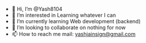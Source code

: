 - 👋 Hi, I’m @Yash8104
- 👀 I’m interested in Learning whatever I can
- 🌱 I’m currently learning Web development (backend)
- 💞️ I’m looking to collaborate on nothing for now
- 📫 How to reach me mail: yashjainsign@gmail.com

<!---
Yash8104/Yash8104 is a ✨ special ✨ repository because its `README.md` (this file) appears on your GitHub profile.
You can click the Preview link to take a look at your changes.
--->
